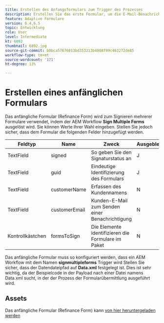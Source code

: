 ```yaml
---
title: Erstellen des Anfangsformulars zum Trigger des Prozesses
description: Erstellen Sie das erste Formular, um die E-Mail-Benachrichtigung Trigger und den Signiervorgang zu starten.
feature: Adaptive Formulare
version: 6.4,6.5
topic: Entwicklung
role: User
level: Intermediate
kt: 6892
thumbnail: 6892.jpg
source-git-commit: b0bca57676813bd353213b4808f99c463272de85
workflow-type: tm+mt
source-wordcount: '171'
ht-degree: 13%

---
```



# Erstellen eines anfänglichen Formulars

Das anfängliche Formular (Refinance Form) wird zum Signieren mehrerer Formulare verwendet, indem der AEM Workflow **Sign Multiple Forms** ausgelöst wird. Sie können Werte Ihrer Wahl eingeben. Stellen Sie jedoch sicher, dass dem Formular die folgenden Felder hinzugefügt werden.

| Feldtyp | Name | Zweck | Ausgeblendet  | Standardwert |
| ------------------------|---------------------------------------|--------------------|--------|----------------- |
| TextField | signed | So geben Sie den Signaturstatus an | J | N |
| TextField | guid | Eindeutige Identifizierung des Formulars | J | 3889 |
| TextField | customerName | Erfassen des Kundennamens | N |
| TextField | customerEmail | Kunden-E-Mail zum Senden einer Benachrichtigung | N |
| Kontrollkästchen | formsToSign | Die Elemente identifizieren die Formulare im Paket | N |

Das anfängliche Formular muss so konfiguriert werden, dass ein AEM Workflow mit dem Namen **signmultipleforms** Trigger wird
Stellen Sie sicher, dass der Datendateipfad auf **Data.xml** festgelegt ist. Dies ist sehr wichtig, da der Beispielcode in der Payload nach einer Datei namens Data.xml sucht, in der der Prozess der Formularübermittlung ausgeführt wird.

## Assets

Das anfängliche Formular (Refinance Form) kann [von hier heruntergeladen werden](assets/refinance-form.zip)





